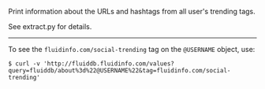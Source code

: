 Print information about the URLs and hashtags from all user's trending tags.

See extract.py for details.

---

To see the `fluidinfo.com/social-trending` tag on the `@USERNAME` object, use:

```
$ curl -v 'http://fluiddb.fluidinfo.com/values?query=fluiddb/about%3d%22@USERNAME%22&tag=fluidinfo.com/social-trending'
```
